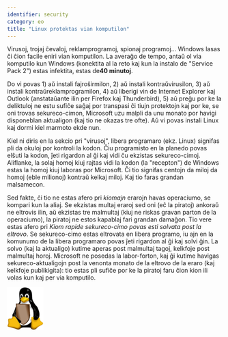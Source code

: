 ```yaml
---
identifier: security
category: eo
title: "Linux protektas vian komputilon"
---
```


Virusoj, trojaj ĉevaloj, reklamprogramoj, spionaj programoj... Windows lasas ĉi ĉion facile eniri vian komputilon. La averaĝo de tempo, antaŭ ol via komputilo kun Windows (konektita al la reto kaj kun la instalo de "Service Pack 2") estas infektita, estas de<b>40 minutoj</b>. 

Do vi povas 1) aŭ instali fajroŝirmilon, 2) aŭ instali kontraŭvirusilon, 3) aŭ instali kontraŭreklamprogramilon, 4) aŭ liberigi vin de Internet Explorer kaj Outlook (anstataŭante ilin per Firefox kaj Thunderbird), 5) aŭ preĝu por ke la deliktuloj ne estu sufiĉe saĝaj por transpasi ĉi tiujn protektojn kaj por ke, se oni trovas sekureco-cimon, Microsoft uzu malpli da unu monato por havigi disponeblan aktualigon (kaj tio ne okazas tre ofte). Aŭ vi povas instali Linux kaj dormi kiel marmoto ekde nun.

Kiel ni diris en la sekcio pri "virusoj", libera programaro (ekz. Linux) signifas pli da okuloj por kontroli la kodon. Ĉiu programisto en la planedo povas elŝuti la kodon, ĵeti rigardon al ĝi kaj vidi ĉu ekzistas sekureco-cimoj. Aliflanke, la solaj homoj kiuj rajtas vidi la kodon (la "recepton") de Windows estas la homoj kiuj laboras por Microsoft. Ĉi tio signifas centojn da miloj da homoj (eble milionoj) kontraŭ kelkaj miloj. Kaj tio faras grandan malsamecon.

Sed fakte, ĉi tio ne estas afero pri <i>kiomajn</i> erarojn havas operaciumo, se kompari kun la aliaj. Se ekzistas multaj eraroj sed oni (eĉ la piratoj) ankoraŭ ne eltrovis ilin, aŭ ekzistas tre malmultaj (kiuj ne riskas gravan parton de la operaciumo), la piratoj ne estos kapablaj fari grandan damaĝon. Tio vere estas afero pri <i>Kiom rapide sekureco-cimo povas esti solvata post la eltrovo</i>. Se sekureco-cimo estas eltrovata en libera programo, iu ajn en la komunumo de la libera programaro povas ĵeti rigardon al ĝi kaj solvi ĝin. La solvo (kaj la aktualigo) kutime aperas post malmultaj tagoj, kelkfoje post malmultaj horoj. Microsoft ne posedas la labor-forton, kaj ĝi kutime havigas sekureco-aktualigojn post la venonta monato de la eltrovo de la eraro (kaj kelkfoje publikigita): tio estas pli sufiĉe por ke la piratoj faru ĉion kion ili volas kun kaj per via komputilo.


<img src="/img/security_thumb.png" />




